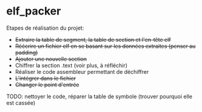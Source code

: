 # elf_packer

Etapes de réalisation du projet: 

- ~~Extraire la table de segment, la table de section et l'en-tête elf~~
- ~~Réécrire un fichier elf en se basant sur les données extraites (penser au padding)~~
- ~~Ajouter une nouvelle section~~
- Chiffrer la section .text (voir plus, à réfléchir)
- Réaliser le code assembleur permettant de déchiffrer
- ~~L'intégrer dans le fichier~~
- ~~Changer le point d'entrée~~


TODO: nettoyer le code, réparer la table de symbole (trouver pourquoi elle est cassée)
